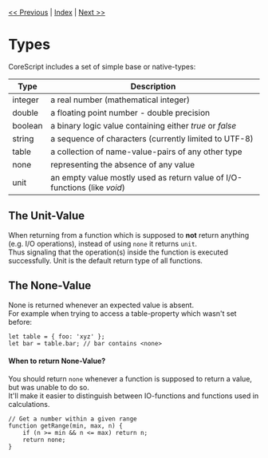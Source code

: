 [<< Previous](./getting-started.md) | [Index](./index.md) | [Next >>](./variables.md)
# Types

CoreScript includes a set of simple base or native-types:

| Type       | Description |
| ---------- | ----------- |
| integer    | a real number (mathematical integer) |
| double     | a floating point number - double precision |
| boolean    | a binary logic value containing either *true* or *false* |
| string     | a sequence of characters (currently limited to UTF-8) |
| table      | a collection of name-value-pairs of any other type |
| none       | representing the absence of any value
| unit       | an empty value mostly used as return value of I/O-functions (like *void*)

## The Unit-Value

When returning from a function which is supposed to **not** return anything (e.g. I/O operations), instead of using `none` it returns `unit`.  
Thus signaling that the operation(s) inside the function is executed successfully.
Unit is the default return type of all functions.  


## The None-Value

None is returned whenever an expected value is absent.  
For example when trying to access a table-property which wasn't set before:

```corescript
let table = { foo: 'xyz' };
let bar = table.bar; // bar contains <none>
```

#### When to return None-Value?

You should return `none` whenever a function is supposed to return a value, but was unable to do so.  
It'll make it easier to distinguish between IO-functions and functions used in calculations.

```corescript
// Get a number within a given range
function getRange(min, max, n) {
    if (n >= min && n <= max) return n;
    return none;
}
```
